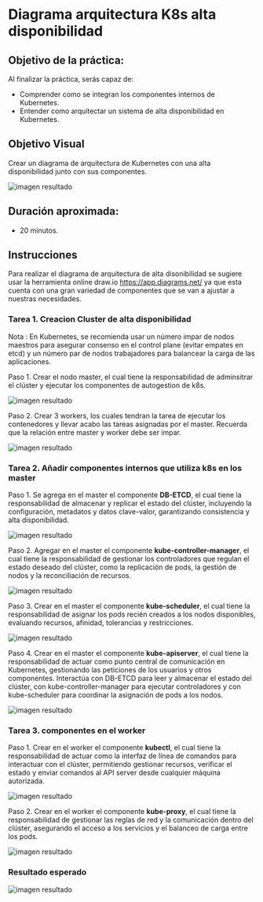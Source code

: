 # Diagrama arquitectura K8s alta disponibilidad

## Objetivo de la práctica:
Al finalizar la práctica, serás capaz de:
- Comprender como se integran los componentes internos de Kubernetes.
- Entender como arquitectar un sistema de alta disponibilidad en Kubernetes.

## Objetivo Visual 
Crear un diagrama de arquitectura de Kubernetes con una alta disponibilidad junto con sus componentes.

![imagen resultado](../images/Capitulo4/diagrama_k8s.png)

## Duración aproximada:
- 20 minutos.

## Instrucciones 
Para realizar el diagrama de arquitectura de alta disonibilidad se sugiere usar la herramienta online draw.io https://app.diagrams.net/ ya que esta cuenta con una gran variedad de componentes que se van a ajustar a nuestras necesidades.

### Tarea 1. Creacion Cluster de alta disponibilidad

Nota : En Kubernetes, se recomienda usar un número impar de nodos maestros para asegurar consenso en el control plane (evitar empates en etcd) y un número par de nodos trabajadores para balancear la carga de las aplicaciones.

Paso 1. Crear el nodo master, el cual tiene la responsabilidad de adminsitrar el clúster y ejecutar los componentes de autogestion de k8s.

![imagen resultado](../images/Capitulo4/img_1_master.png)

Paso 2. Crear 3 workers, los cuales tendran la tarea de ejecutar los contenedores y llevar acabo las tareas asignadas por el master. Recuerda que la relación entre master y worker debe ser impar.

![imagen resultado](../images/Capitulo4/img_2_workers.png)

### Tarea 2. Añadir componentes internos que utiliza k8s en los master
Paso 1. Se agrega en el master el componente **DB-ETCD**, el cual tiene la responsabilidad de almacenar y replicar el estado del clúster, incluyendo la configuración, metadatos y datos clave-valor, garantizando consistencia y alta disponibilidad.

![imagen resultado](../images/Capitulo4/img_3_DB-ETCD.png)

Paso 2.
Agregar en el master el componente **kube-controller-manager**, el cual tiene la responsabilidad de gestionar los controladores que regulan el estado deseado del clúster, como la replicación de pods, la gestión de nodos y la reconciliación de recursos.

![imagen resultado](../images/Capitulo4/img_4_kube-controller-manager.png)

Paso 3. Crear en el master el componente **kube-scheduler**, el cual tiene la responsabilidad de asignar los pods recién creados a los nodos disponibles, evaluando recursos, afinidad, tolerancias y restricciones.

![imagen resultado](../images/Capitulo4/img_5_kube-scheduler.png)

Paso 4. Crear en el master el componente **kube-apiserver**, el cual tiene la responsabilidad de actuar como punto central de comunicación en Kubernetes, gestionando las peticiones de los usuarios y otros componentes. Interactúa con DB-ETCD para leer y almacenar el estado del clúster, con kube-controller-manager para ejecutar controladores y con kube-scheduler para coordinar la asignación de pods a los nodos.

![imagen resultado](../images/Capitulo4/img_6_kube-apiserver.png)


### Tarea 3. componentes en el worker

Paso 1. Crear en el worker el componente **kubectl**, el cual tiene la responsabilidad de actuar como la interfaz de línea de comandos para interactuar con el clúster, permitiendo gestionar recursos, verificar el estado y enviar comandos al API server desde cualquier máquina autorizada.

![imagen resultado](../images/Capitulo4/img_7_kubectl.png)

Paso 2. Crear en el worker el componente **kube-proxy**, el cual tiene la responsabilidad de gestionar las reglas de red y la comunicación dentro del clúster, asegurando el acceso a los servicios y el balanceo de carga entre los pods.

![imagen resultado](../images/Capitulo4/img_8_kube-proxy.png)

### Resultado esperado


![imagen resultado](../images/Capitulo4/diagrama_k8s.png)
